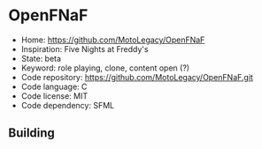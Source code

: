 # OpenFNaF

- Home: https://github.com/MotoLegacy/OpenFNaF
- Inspiration: Five Nights at Freddy's
- State: beta
- Keyword: role playing, clone, content open (?)
- Code repository: https://github.com/MotoLegacy/OpenFNaF.git
- Code language: C
- Code license: MIT
- Code dependency: SFML

## Building
